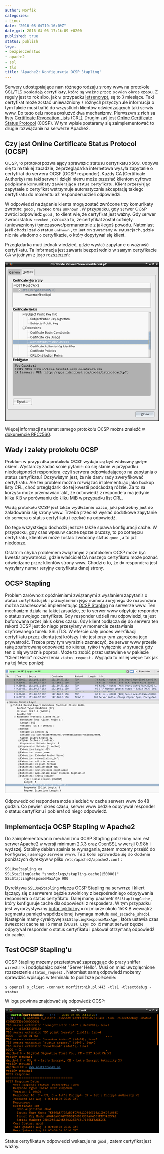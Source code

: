 ```yaml
---
author: Morfik
categories:
- Linux
date: "2016-08-06T19:16:09Z"
date_gmt: 2016-08-06 17:16:09 +0200
published: true
status: publish
tags:
- bezpieczeństwo
- apache2
- ssl
- tls
title: 'Apache2: Konfiguracja OCSP Stapling'
---
```


Serwery udostępniające nam różnego rodzaju strony www na protokole SSL/TLS posiadają certyfikaty,
które są ważne przez pewien okres czasu. Z reguły jest to rok albo, jak w przypadku
[letsencrypt](/post/certyfikat-letsencrypt-dla-bloga-certbot/), są to 3 miesiące.
Taki certyfikat może zostać unieważniony z różnych przyczyn ale informacja o tym fakcie musi trafić
do wszystkich klientów odwiedzających taki serwis www. Do tego celu mogą posłużyć dwa mechanizmy.
Pierwszym z nich są listy [Certificate Revocation
Lists](https://pl.wikipedia.org/wiki/Lista_uniewa%C5%BCnionych_certyfikat%C3%B3w) (CRL). Drugim zaś
jest [Online Certificate Status
Protocol](https://pl.wikipedia.org/wiki/Online_Certificate_Status_Protocol) (OCSP). W tym wpisie
postaramy się zaimplementować to drugie rozwiązanie na serwerze Apache2.

<!--more-->
## Czy jest Online Certificate Status Protocol (OCSP)

OCSP, to protokół pozwalający sprawdzić statusu certyfikatu x509. Odbywa się to na takiej zasadzie,
że przeglądarka internetowa wysyła zapytanie o certyfikat do serwera OCSP (OCSP responder). Każdy
CA (Certificate Authority) ma taki serwer i dzięki niemu może przesłać klientom cyfrowo podpisane
komunikaty zawierające status certyfikatu. Klient przesyłając zapytanie o certyfikat wstrzymuje
automatycznie akceptację takiego certyfikatu do momentu aż responder udzieli odpowiedzi.

W odpowiedzi na żądanie klienta mogą zostać zwrócone trzy komunikaty zwrotne: `good` , `revoked`
oraz `unknown` . W przypadku, gdy serwer OCSP zwróci odpowiedź `good` , to klient wie, że certyfikat
jest ważny. Gdy serwer zwróci status `revoked` , oznacza to, że certyfikat został cofnięty
(unieważniony) tymczasowo/permanentnie z jakiegoś powodu. Natomiast jeśli chodzi zaś o status
`unknown` , to jest on zwracany w sytuacjach, gdzie nic nie wiadomo o certyfikacie, o który
dopytywał się klient.

Przeglądarka musi jednak wiedzieć, gdzie wysłać zapytanie o ważność certyfikatu. Ta informacja jest
zawarta bezpośrednio w samym certyfikacie CA w jednym z jego rozszerzeń:

![](/img/2016/08/1.ocsp-adres-responder-przegladarka.png#big)

Więcej informacji na temat samego protokołu OCSP można znaleźć w [dokumencie
RFC2560](https://tools.ietf.org/html/rfc2560).

## Wady i zalety protokołu OCSP

Problem w przypadku protokołu OCSP wydaje się być widoczny gołym okiem. Wystarczy zadać sobie
pytanie: co się stanie w przypadku niedostępności respondera, czyli serwera odpowiadającego na
zapytania o status certyfikatu? Oczywistym jest, że nie damy rady zweryfikować certyfikatu. Ale ten
problem można rozwiązać implementując jako backup listy CRL, choć przeglądarki do tej kwestii
podchodzą różnie. Za to na korzyść może przemawiać fakt, że odpowiedź z respondera ma jedynie kilka
KiB w porównaniu do kilku MiB w przypadku list CRL.

Wadą protokołu OCSP jest także wydłużenie czasu, jaki potrzebny jest do załadowania się strony www.
Trzeba przecież wysłać dodatkowe zapytanie do serwera o status certyfikatu i czekać na odpowiedź.

Do tego wszystkiego dochodzi jeszcze także sprawa konfiguracji cache. W przypadku, gdy czas wpisu w
cache będzie dłuższy, to po cofnięciu certyfikatu, klientowi może zostać zwrócony status `good` , a
to już niedobrze.

Ostatnim chyba problemem związanym z protokołem OCSP może być kwestia prywatności, gdzie właściciel
CA naszego certyfikatu może poznać odwiedzane przez klientów strony www. Chodzi o to, że do
respondera jest wysyłany numer seryjny certyfikatu danej strony.

## OCSP Stapling

Problem zarówno z opóźnieniami związanymi z wysłaniem zapytania o status certyfikatu jak i
przesyłaniem jego numeru seryjnego do respondera można zaadresować implementując [OCSP
Stapling](https://raymii.org/s/tutorials/OCSP_Stapling_on_Apache2.html) na serwerze www. Ten
mechanizm działa na takiej zasadzie, że to serwer www odpytuje responder o status swojego
certyfikatu. Gdy responder udzieli mu odpowiedzi, ta jest buforowana przez jakiś okres czasu. Gdy
klient podłącza się do serwera ten rekord OCSP jest do niego przesyłany w momencie zestawiania
szyfrowanego tunelu SSL/TLS. W efekcie cały proces weryfikacji certyfikatu przez klienta jest
krótszy i nie jest przy tym zagrożona jego prywatność. Trzeba przy tym wyraźnie zaznaczyć, że
serwer www prześle taką zbuforowaną odpowiedź do klienta, tylko i wyłącznie w sytuacji, gdy ten o
nią wyraźnie poprosi. Może to zrobić przez ustawienie w pakiecie "Client Hello" rozszerzenia
`status_request` . Wygląda to mniej więcej tak jak na tej fotce poniżej:

![](/img/2016/08/2.ocsp-status-request-wireshark-klient.png#huge)

Odpowiedź od respondera może siedzieć w cache serwera www do 48 godzin. Co pewien okres czasu,
serwer www będzie odpytywał responder o status certyfikatu i pobierał od niego odpowiedź.

## Implementacja OCSP Stapling w Apache2

Do zaimplementowania mechanizmu OCSP Stapling potrzebny nam jest serwer Apache2 w wersji minimum
2.3.3 oraz OpenSSL w wersji 0.9.8h i wyższej. Stabilny debian spełnia te wymagania, zatem możemy
przejść do konfiguracji samego serwera www. Ta z kolei sprowadza się do dodania poniższych dyrektyw
w pliku `/etc/apache2/apache2.conf` :

    SSLUseStapling on
    SSLStaplingCache "shmcb:logs/stapling-cache(150000)"
    SSLStaplingResponseMaxAge 900

Dyrektywa `SSLUseStapling` włącza OCSP Stapling na serwerze i klient łączący się z serwerem będzie
zwolniony z bezpośredniego odpytywania respondera o status certyfikatu. Dalej mamy parametr
`SSLStaplingCache` , który konfiguruje cache dla odpowiedzi z respondera. W tym przypadku jest
wykorzystywany [bufor cykliczny](https://pl.wikipedia.org/wiki/Bufor_cykliczny) o rozmiarze około
150KiB wewnątrz segmentu pamięci współdzielonej (wymaga modułu `mod_socache_shmcb`). Następnie mamy
dyrektywę `SSLStaplingResponseMaxAge` , która ustawia czas świeżości cache na 15 minut (900s). Czyli
co 15 minut serwer będzie odpytywał responder o status certyfikatu i pakował otrzymaną odpowiedź do
cache.

## Test OCSP Stapling'u

OCSP Stapling możemy przetestować zaprzęgając do pracy sniffer `wireshark` i podglądając pakiet
"Server Hello". Musi on mieć uwzględnione rozszerzenie `status_request` . Natomiast samą odpowiedź
możemy sprawdzić wpisując w terminalu to poniższe polecenie:

    $ openssl s_client -connect morfitronik.pl:443 -tls1 -tlsextdebug -status

W logu powinna znajdować się odpowiedź OCSP:

![](/img/2016/08/3.ocsp-stapling-test-server-responder.png#huge)

Status certyfikatu w odpowiedzi wskazuje na `good` , zatem certyfikat jest ważny.
